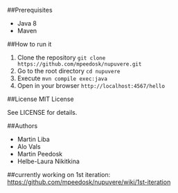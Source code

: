 ##Prerequisites

- Java 8
- Maven

##How to run it

1. Clone the repository `git clone https://github.com/mpeedosk/nupuvere.git`
2. Go to the root directory `cd nupuvere`
3. Execute `mvn compile exec:java`
4. Open in your browser `http://localhost:4567/hello`


##License
MIT License

See LICENSE for details.

##Authors
- Martin Liba
- Alo Vals
- Martin Peedosk
- Helbe-Laura Nikitkina

##currently working on 1st iteration: https://github.com/mpeedosk/nupuvere/wiki/1st-iteration